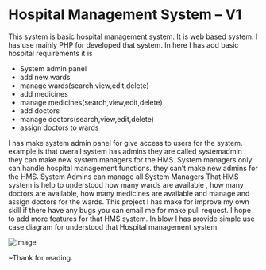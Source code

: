 # Hospital Management System – V1 #

This system is basic hospital management system. It is web based system. I has use mainly PHP for developed that system. In here I has add basic hospital requirements it is

* System admin panel
* add new wards 
* manage wards(search,view,edit,delete)
* add medicines
*  manage medicines(search,view,edit,delete)
*  add doctors
*  manage doctors(search,view,edit,delete)
*   assign doctors to wards

I has make system admin panel for give access to users for the system. example is that overall system has admins they are called systemadmin . they can make new system managers for the HMS. System managers only can handle hospital management functions. they can’t make new admins for the HMS.  System Admins can manage all System Managers
That HMS system is help to understood how many wards are available , how many doctors are available, how many medicines are available and manage and assign doctors for the wards.
This project I has make for improve my own skill if there have any bugs you can email me for make pull request.  I hope to add more features for that HMS system.
In blow I has provide simple use case diagram for understood that Hospital management system.

![image](https://github.com/user-attachments/assets/ba86418b-dc22-4382-ab47-be57dc012be0)


~Thank for reading.


